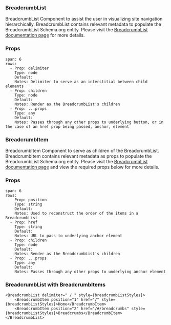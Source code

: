 ### BreadcrumbList

BreadcrumbList Component to assist the user in visualizing site navigation hierarchically. BreadcrumbList contains relevant metadata to populate the BreadcrumbList Schema.org entity. Please visit the [BreadcrumbList documentation page](https://schema.org/BreadcrumbList) for more details.

### Props

```table
span: 6
rows:
  - Prop: delimiter
    Type: node
    Default:
    Notes: Delimiter to serve as an interstitial between child elements
  - Prop: children
    Type: node
    Default:
    Notes: Render as the BreadcrumbList's children
  - Prop: ...props
    Type: any
    Default:
    Notes: Passes through any other props to underlying button, or in the case of an href prop being passed, anchor, element
```

### BreadcrumbItem

BreadcrumbItem Component to serve as children of the BreadcrumbList. BreadcrumbItem contains relevant metadata as props to populate the BreadcrumbList Schema.org entity. Please visit the [BreadcrumbList documentation page](https://schema.org/BreadcrumbList) and view the required props below for more details.

### Props

```table
span: 6
rows:
  - Prop: position
    Type: string
    Default:
    Notes: Used to reconstruct the order of the items in a BreadcrumbList
  - Prop: href
    Type: string
    Default:
    Notes: URL to pass to underlying anchor element
  - Prop: children
    Type: node
    Default:
    Notes: Render as the BreadcrumbList's children
  - Prop: ...props
    Type: any
    Default:
    Notes: Passes through any other props to underlying anchor element
```

### BreadcrumbList with BreadcrumbItems

```react
<BreadcrumbList delimiter=" / " style={breadcrumbListStyles}>
    <BreadcrumbItem position="1" href="/" style={breadcrumbListStyles}>Home</BreadcrumbItem>
    <BreadcrumbItem position="2" href="/#/breadcrumbs" style={breadcrumbListStyles}>Breadcrumbs</BreadcrumbItem>
</BreadcrumbList>
```
